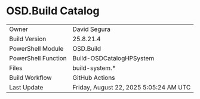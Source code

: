 ﻿# OSD.Build Catalog

| | |
|-|-|
| Owner | David Segura |
| Build Version | 25.8.21.4 |
| PowerShell Module | OSD.Build |
| PowerShell Function | Build-OSDCatalogHPSystem |
| Files | build-system.* |
| Build Workflow | GitHub Actions |
| Last Update | Friday, August 22, 2025 5:05:24 AM UTC |
